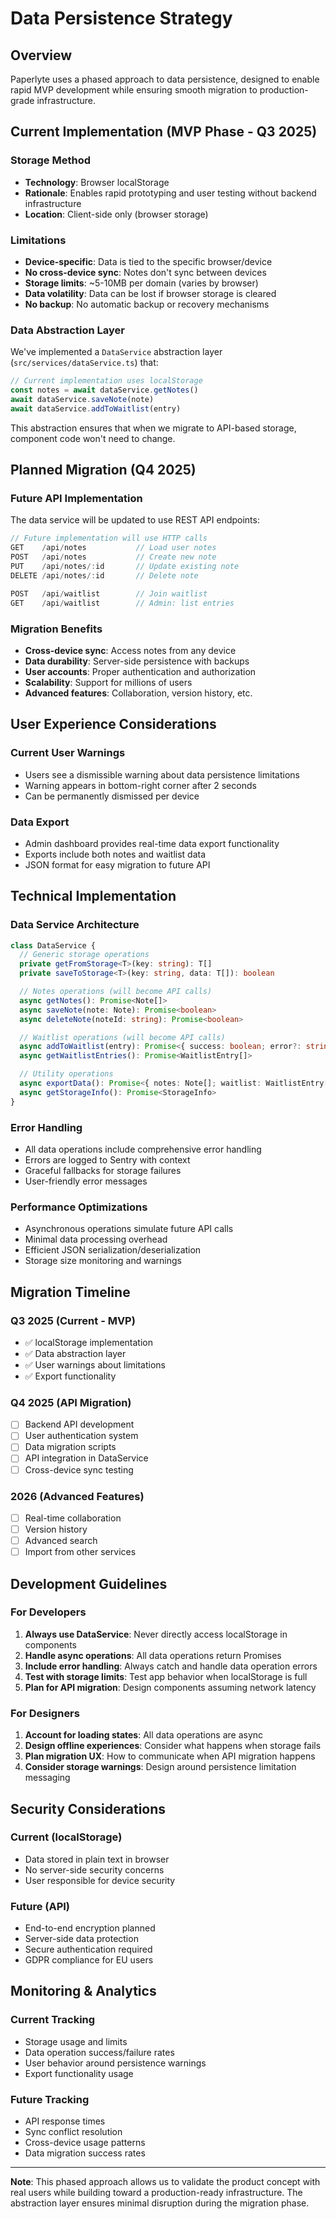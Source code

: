 # Data Persistence Strategy

## Overview

Paperlyte uses a phased approach to data persistence, designed to enable rapid MVP development while ensuring smooth migration to production-grade infrastructure.

## Current Implementation (MVP Phase - Q3 2025)

### Storage Method

- **Technology**: Browser localStorage
- **Rationale**: Enables rapid prototyping and user testing without backend infrastructure
- **Location**: Client-side only (browser storage)

### Limitations

- **Device-specific**: Data is tied to the specific browser/device
- **No cross-device sync**: Notes don't sync between devices
- **Storage limits**: ~5-10MB per domain (varies by browser)
- **Data volatility**: Data can be lost if browser storage is cleared
- **No backup**: No automatic backup or recovery mechanisms

### Data Abstraction Layer

We've implemented a `DataService` abstraction layer (`src/services/dataService.ts`) that:

```typescript
// Current implementation uses localStorage
const notes = await dataService.getNotes()
await dataService.saveNote(note)
await dataService.addToWaitlist(entry)
```

This abstraction ensures that when we migrate to API-based storage, component code won't need to change.

## Planned Migration (Q4 2025)

### Future API Implementation

The data service will be updated to use REST API endpoints:

```typescript
// Future implementation will use HTTP calls
GET    /api/notes           // Load user notes
POST   /api/notes           // Create new note
PUT    /api/notes/:id       // Update existing note
DELETE /api/notes/:id       // Delete note

POST   /api/waitlist        // Join waitlist
GET    /api/waitlist        // Admin: list entries
```

### Migration Benefits

- **Cross-device sync**: Access notes from any device
- **Data durability**: Server-side persistence with backups
- **User accounts**: Proper authentication and authorization
- **Scalability**: Support for millions of users
- **Advanced features**: Collaboration, version history, etc.

## User Experience Considerations

### Current User Warnings

- Users see a dismissible warning about data persistence limitations
- Warning appears in bottom-right corner after 2 seconds
- Can be permanently dismissed per device

### Data Export

- Admin dashboard provides real-time data export functionality
- Exports include both notes and waitlist data
- JSON format for easy migration to future API

## Technical Implementation

### Data Service Architecture

```typescript
class DataService {
  // Generic storage operations
  private getFromStorage<T>(key: string): T[]
  private saveToStorage<T>(key: string, data: T[]): boolean

  // Notes operations (will become API calls)
  async getNotes(): Promise<Note[]>
  async saveNote(note: Note): Promise<boolean>
  async deleteNote(noteId: string): Promise<boolean>

  // Waitlist operations (will become API calls)
  async addToWaitlist(entry): Promise<{ success: boolean; error?: string }>
  async getWaitlistEntries(): Promise<WaitlistEntry[]>

  // Utility operations
  async exportData(): Promise<{ notes: Note[]; waitlist: WaitlistEntry[] }>
  async getStorageInfo(): Promise<StorageInfo>
}
```

### Error Handling

- All data operations include comprehensive error handling
- Errors are logged to Sentry with context
- Graceful fallbacks for storage failures
- User-friendly error messages

### Performance Optimizations

- Asynchronous operations simulate future API calls
- Minimal data processing overhead
- Efficient JSON serialization/deserialization
- Storage size monitoring and warnings

## Migration Timeline

### Q3 2025 (Current - MVP)

- ✅ localStorage implementation
- ✅ Data abstraction layer
- ✅ User warnings about limitations
- ✅ Export functionality

### Q4 2025 (API Migration)

- [ ] Backend API development
- [ ] User authentication system
- [ ] Data migration scripts
- [ ] API integration in DataService
- [ ] Cross-device sync testing

### 2026 (Advanced Features)

- [ ] Real-time collaboration
- [ ] Version history
- [ ] Advanced search
- [ ] Import from other services

## Development Guidelines

### For Developers

1. **Always use DataService**: Never directly access localStorage in components
2. **Handle async operations**: All data operations return Promises
3. **Include error handling**: Always catch and handle data operation errors
4. **Test with storage limits**: Test app behavior when localStorage is full
5. **Plan for API migration**: Design components assuming network latency

### For Designers

1. **Account for loading states**: All data operations are async
2. **Design offline experiences**: Consider what happens when storage fails
3. **Plan migration UX**: How to communicate when API migration happens
4. **Consider storage warnings**: Design around persistence limitation messaging

## Security Considerations

### Current (localStorage)

- Data stored in plain text in browser
- No server-side security concerns
- User responsible for device security

### Future (API)

- End-to-end encryption planned
- Server-side data protection
- Secure authentication required
- GDPR compliance for EU users

## Monitoring & Analytics

### Current Tracking

- Storage usage and limits
- Data operation success/failure rates
- User behavior around persistence warnings
- Export functionality usage

### Future Tracking

- API response times
- Sync conflict resolution
- Cross-device usage patterns
- Data migration success rates

---

**Note**: This phased approach allows us to validate the product concept with real users while building toward a production-ready infrastructure. The abstraction layer ensures minimal disruption during the migration phase.
